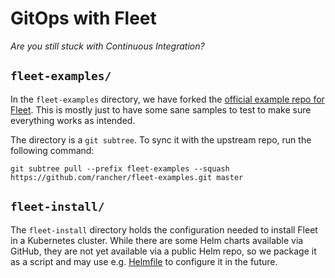 # GitOps with Fleet

_Are you still stuck with Continuous Integration?_

## `fleet-examples/`

In the `fleet-examples` directory, we have forked the [official example repo for Fleet](https://github.com/rancher/fleet-examples/).
This is mostly just to have some sane samples to test to make sure everything works as intended.

The directory is a `git subtree`.
To sync it with the upstream repo, run the following command:

```console
git subtree pull --prefix fleet-examples --squash https://github.com/rancher/fleet-examples.git master
```

## `fleet-install/`

The `fleet-install` directory holds the configuration needed to install Fleet in a Kubernetes cluster.
While there are some Helm charts available via GitHub, they are not yet
available via a public Helm repo, so we package it as a script and may use e.g.
[Helmfile](https://github.com/roboll/helmfile) to configure it in the future.
